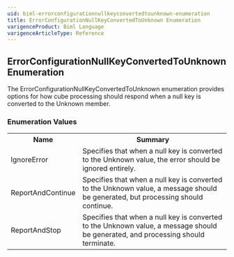 ```yaml
---
uid: biml-errorconfigurationnullkeyconvertedtounknown-enumeration
title: ErrorConfigurationNullKeyConvertedToUnknown Enumeration
varigenceProduct: Biml Language
varigenceArticleType: Reference
---
```


## ErrorConfigurationNullKeyConvertedToUnknown Enumeration<div class="LanguageSummary"><div class ="SummaryItem">The ErrorConfigurationNullKeyConvertedToUnknown enumeration provides options for how cube processing should respond when a null key is converted to the Unknown member.</div></div><div class="EnumValueGroup">### Enumeration Values<table id="EnumValue" class="MemberList"><tbody><tr><th class="MemberNameColumnHeader">Name</th><th class="MemberSummaryColumnHeader">Summary</th></tr><tr class="cd0"><td class="MemberName">IgnoreError</td><td class="MemberSummary"><div class ="SummaryItem">Specifies that when a null key is converted to the Unknown value, the error should be ignored entirely.</div> </td></tr><tr class="cd1"><td class="MemberName">ReportAndContinue</td><td class="MemberSummary"><div class ="SummaryItem">Specifies that when a null key is converted to the Unknown value, a message should be generated, but processing should continue.</div> </td></tr><tr class="cd0"><td class="MemberName">ReportAndStop</td><td class="MemberSummary"><div class ="SummaryItem">Specifies that when a null key is converted to the Unknown value, a message should be generated, and processing should terminate.</div> </td></tr></tbody></table></div>